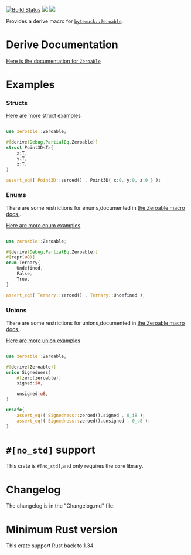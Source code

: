 [![Build Status](https://travis-ci.org/rodrimati1992/zeroable_crates.svg?branch=master)](https://travis-ci.org/rodrimati1992/zeroable_crates)
[![](https://img.shields.io/crates/v/zeroable.svg)][crates-io]
[![](https://docs.rs/zeroable/badge.svg)][api-docs]

[crates-io]: https://crates.io/crates/zeroable
[api-docs]: https://docs.rs/zeroable



Provides a derive macro for 
[`bytemuck::Zeroable`](https://docs.rs/bytemuck/1/bytemuck/trait.Zeroable.html).

# Derive Documentation

[Here is the documentation for `Zeroable`](https://docs.rs/zeroable/0.1/zeroable/zeroable_docs/index.html)

# Examples

### Structs


[Here are more struct examples
](https://docs.rs/zeroable/0.1/zeroable/zeroable_docs/index.html#struct)

```rust

use zeroable::Zeroable;

#[derive(Debug,PartialEq,Zeroable)]
struct Point3D<T>{
    x:T,
    y:T,
    z:T,
}

assert_eq!( Point3D::zeroed() , Point3D{ x:0, y:0, z:0 } );

```

### Enums

There are some restrictions for enums,documented in
[the Zeroable macro docs
](https://docs.rs/zeroable/0.1/zeroable/zeroable_docs/index.html#enums).

[Here are more enum examples
](https://docs.rs/zeroable/0.1/zeroable/zeroable_docs/index.html#enum)


```rust

use zeroable::Zeroable;

#[derive(Debug,PartialEq,Zeroable)]
#[repr(u8)]
enum Ternary{
    Undefined,
    False,
    True,
}

assert_eq!( Ternary::zeroed() , Ternary::Undefined );

```

### Unions

There are some restrictions for unions,documented in
[the Zeroable macro docs
](https://docs.rs/zeroable/0.1/zeroable/zeroable_docs/index.html#unions).

[Here are more union examples
](https://docs.rs/zeroable/0.1/zeroable/zeroable_docs/index.html#union)


```rust

use zeroable::Zeroable;

#[derive(Zeroable)]
union Signedness{
    #[zero(zeroable)]
    signed:i8,

    unsigned:u8,
}

unsafe{
    assert_eq!( Signedness::zeroed().signed , 0_i8 );
    assert_eq!( Signedness::zeroed().unsigned , 0_u8 );
}

```


# `#[no_std]` support

This crate is `#[no_std]`,and only requires the `core` library.

# Changelog

The changelog is in the "Changelog.md" file.

# Minimum Rust version

This crate support Rust back to 1.34.


